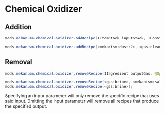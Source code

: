 # Chemical Oxidizer

## Addition

```java
mods.mekanism.chemical.oxidizer.addRecipe(IItemStack inputStack, IGasStack outputGas)

mods.mekanism.chemical.oxidizer.addRecipe(<mekanism:dust:2>, <gas:cleanOsmium>);
```

## Removal

```java
mods.mekanism.chemical.oxidizer.removeRecipe(IIngredient outputGas, @Optional IIngredient inputStack)

mods.mekanism.chemical.oxidizer.removeRecipe(<gas:brine>, <mekanism:salt>);
mods.mekanism.chemical.oxidizer.removeRecipe(<gas:brine>);
```

Specifying an input parameter will only remove the specific recipe that uses said input. Omitting the input parameter will remove all recipes that produce the specified output.